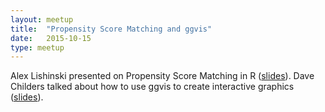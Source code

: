 ```yaml
---
layout: meetup
title:  "Propensity Score Matching and ggvis"
date:   2015-10-15
type: meetup
---
```


Alex Lishinski presented on Propensity Score Matching in R ([slides](https://cdn.rawgit.com/AnnArborRUserGroup/Presentations/master/2015-10/PSAPresentation/AARUG_Presentation.html)). Dave Childers talked about how to use ggvis to create interactive graphics ([slides](https://cdn.rawgit.com/AnnArborRUserGroup/Presentations/master/2015-10/childers_ggvis/ggvis.html)). 